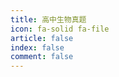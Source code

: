 ```yaml
---
title: 高中生物真题
icon: fa-solid fa-file
article: false
index: false
comment: false
---
```


<Catalog />
